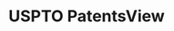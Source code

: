 ---
bigquery: https://console.cloud.google.com/bigquery?p=patents-public-data&d=patentsview&page=dataset
citation: Attribution should be given to PatentsView for use, distribution, or derivative
  works.
code: https://github.com/CSSIP-AIR/PatentsView-Code-Snippets/
contributors: USPTO
cost: None
description: 'PatentsView includes US patent data including raw data (summaries, applications,
  pregrant applications), disambugations of inventors and assignees, and inventor
  gender estimates.  Also foreign priority data, # of figures and sheets, and government
  interest statements.'
documentation: https://patentsview.org/query/builder-faqs
last_edit: 04/11/2022, 23:44:49
location: https://patentsview.org/
maintained_by: USPTO
record_creation_timestamp: 12/2/2020 17:20:46
schema_fields:
- ipc_class
- location_id
- type
- classification_level
- level_one
- subclass
- state_fips
- longitude
- county
- doctype
- classification_status
- rule_47
- city
- rawlocation_id
- filename
- subgroup_id
- fname
- field_title
- gi_statement
- disamb_inventor_id_20190312
- name
- classification_value
- main_group
- disamb_inventor_id_20170307
- subclass_id
- text
- name_last
- dependent
- subsection_id
- action_date
- disamb_assignee_id_20181127
- rawinventor_id
- country
- disamb_inventor_id_20191008
- section_id
- disamb_assignee_id_20200331
- sequence
- status
- group_id
- num_sheets
- category_id
- application_id
- inventor_id
- disamb_inventor_id_20180528
- disamb_inventor_id_20171226
- latin_name
- title
- ipc_version_indicator
- disamb_inventor_id_20200929
- role
- relkind
- subgroup
- county_fips
- abstract
- disamb_inventor_id_20190820
- disamb_inventor_id_20200331
- series_code
- level_three
- disamb_assignee_id_20190820
- disamb_assignee_id_20191008
- disamb_assignee_id_20200630
- level_two
- disclaimer_date
- lname
- applicant_type
- group
- disamb_inventor_id_20200630
- citation_id
- num
- name_first
- disamb_assignee_id_20190312
- organization_id
- uuid
- number
- date
- disamb_inventor_id_20201229
- disamb_inventor_id_20170808
- section
- f371_date
- designation
- subcategory_id
- rel_id
- latitude
- state
- withdrawn
- _102_date
- exemplary
- deceased
- disamb_assignee_id_20200929
- male_flag
- sector_title
- _371_date
- classification_data_source
- f102_date
- latlong
- id
- attribution_status
- assignee_id
- rawassignee_id
- lawyer_id
- doc_type
- term_extension
- reldocno
- symbol_position
- disamb_inventor_id_20171003
- term_disclaimer
- term_grant
- publication_number
- category
- mainclass_id
- organization
- disamb_inventor_id_20181127
- patent_id
- disamb_inventor_id_20191231
- num_claims
- field_id
- country_transformed
- kind
- length
- contract_award_number
- male
- disamb_assignee_id_20191231
- lapse_of_patent
- num_figures
- variety
shortname: patentsview
tags:
- disambiguation
- United States
- gender
terms_of_use: Creative Commons Attribution 4.0 International License.
timeframe: 1963-1999
title: USPTO PatentsView
uuid: cf1780b1-e265-4e49-8d1d-83b9cfe0fd9a
---